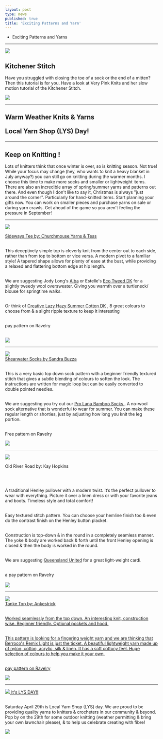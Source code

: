 ```yaml
---
layout: post
type: news
published: true
title: 'Exciting Patterns and Yarn'
---
```


- Exciting Patterns and Yarns

<hr />


<a href="https://www.youtube.com/watch?v=9dYP_GeHLG0"><img src="/img/kitchener_stitch.jpg"></a><h2><strong>Kitchener Stitch</strong></h2>

<p>Have you struggled with closing the toe of a sock or the end of a mitten? Then this tutorial is for you. Have a look at Very Pink Knits and her slow motion tutorial of the Kitchener Stitch.</p>
  
<p><a href="https://www.youtube.com/watch?v=9dYP_GeHLG"><img src="/img/btn_kitchener_stitch.jpg"></a></p>
<hr/>
<h2>Warm Weather Knits & Yarns

Local Yarn Shop (LYS) Day!</h2>
<hr />
<h2>Keep on Knitting !</h2>

<p>Lots of knitters think that once winter is over, so is knitting season. Not true! While your focus may change (hey, who wants to knit a heavy blanket in July anyway?) you can still go on knitting during the warmer months. I choose this time to make more socks and smaller or lightweight items. There are also an incredible array of spring/summer yarns and patterns out there. And even though I don't like to say it, Christmas is always "just around the corner". Particularly for hand-knitted items. Start planning your gifts now. You can work on smaller pieces and purchase yarns on sale or during yarn crawls. Get ahead of the game so you aren't feeling the pressure in September!</p>
<hr />

<p><a href="https://www.ravelry.com/patterns/library/sideways-tee?utm_campaign=emailmarketing_158566777122&utm_medium=email&utm_source=shopify_email"><img src="/img/sideways_t.jpg"> <br />


Sideways Tee by: Churchmouse Yarns & Teas</a><br /><br />

This deceptively simple top is cleverly knit from the center out to each side, rather than from top to bottom or vice versa. A modern pivot to a familiar style! A tapered shape allows for plenty of ease at the bust, while providing a relaxed and flattering bottom edge at hip length.<br /><br />

We are suggesting Jody Long's <a href="https://www.woolandsilkcoshop.com/products/alba">Alba</a> or Estelle's <a href="https://www.woolandsilkcoshop.com/products/eco-tweed-dk">Eco Tweed DK</a> for a slightly tweedy wool oversweater. Giving you warmth over a turtleneck/ blouse for springtime walks.<br /><br />

Or think of <a href="https://www.woolandsilkcoshop.com/products/creative-lazy-hazy-summer-cotton">Creative Lazy Hazy Summer Cotton DK</a> , 8 great colours to choose from & a slight ripple texture to keep it interesting<br /><br />

pay pattern on Ravelry<br /><br />

  
  <a href="https://www.woolandsilkcoshop.com/products/creative-lazy-hazy-summer-cotton"><img src="/img/btn_sideways_t.jpg"></a> 
<hr/>
<p><a href="https://www.ravelry.com/patterns/library/shearwater-socks"><img src="/img/shearwater_socks.jpg"> <br />
 Shearwater Socks by Sandra Buzza</a><br /><br />

This is a very basic top down sock pattern with a beginner friendly textured stitch that gives a subtle blending of colours to soften the look. The instructions are written for magic loop but can be easily converted to double pointed needles.<br /><br />

We are suggesting you try out our <a href="https://www.woolandsilkcoshop.com/products/bamboo-socks">Pro Lana Bamboo Socks </a>. A no-wool sock alternative that is wonderful to wear for summer. You can make these regular length or shorties, just by adjusting how long you knit the leg portion.<br /><br />

Free pattern on Ravelry</p>
<p>
  
  <a href="https://www.woolandsilkcoshop.com/products/bamboo-socks"><img src="/img/btn_shearwater_socks.jpg"></a> <br />
<hr/>
<p><a href="https://www.ravelry.com/patterns/library/old-river-road"><img src="/img/river_road.jpg"> </a><br />

Old River Road by: Kay Hopkins</p></a><br /><br />

A traditional Henley pullover with a modern twist. It’s the perfect pullover to wear with everything. Picture it over a linen dress or with your favorite jeans and boots. Timeless style and total comfort!<br /><br />

Easy textured stitch pattern. You can choose your hemline finish too & even do the contrast finish on the Henley button placket.<br /><br />

Construction is top-down & in the round in a completely seamless manner. The yoke & body are worked back & forth until the front Henley opening is closed & then the body is worked in the round.<br /><br />

We are suggesting <a href="https://www.woolandsilkcoshop.com/products/united">Queensland United</a> for a great light-weight cardi.<br /><br />

a pay pattern on Ravelry<br /><br />
  <a href="https://www.woolandsilkcoshop.com/products/united"><img src="/img/btn_river_road.jpg"></a> <br />
<hr/>

<p><a href="https://www.ravelry.com/patterns/library/tanke-top"><img src="/img/tanke_top.jpg"> <br />
 Tanke Top by: Ankestrick<br /><br />

Worked seamlessly from the top down. An interesting knit, construction wise. Beginner friendly. Optional pockets and hood.<br /><br />

This pattern is looking for a fingering weight yarn and we are thinking that Berroco's Remix Light is just the ticket. A beautiful lightweight yarn made up of nylon, cotton, acrylic, silk & linen. It has a soft cottony feel. Huge selection of colours to help you make it your own.<br /><br />

pay pattern on Ravelry</p>
<p>
  
  <a href="https://www.woolandsilkcoshop.com/products/remix-light"><img src="/img/btn_tanke_top.jpg"></a> <br />
<hr/><p>
<a href="https://www.woolandsilkcoshop.com/">
<img src="/img/lys_day.jpg">
It's LYS DAY!!</a><br /><br />

Saturday April 29th is Local Yarn Shop (LYS) day. We are proud to be providing quality yarns to knitters & crocheters in our community & beyond. Pop by on the 29th for some outdoor knitting (weather permitting & bring your own lawnchair please), & to help us celebrate creating with fibre!</p>
  
  <a href="https://www.woolandsilkcoshop.com"><img src="/img/btn_lys_day.jpg"></a> 


